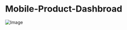 # Mobile-Product-Dashbroad

![Image](https://github.com/user-attachments/assets/53126b64-d302-44df-a66c-e5cd4a8381aa)
